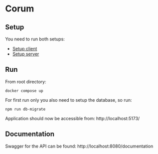 # Corum

## Setup

You need to run both setups:

- [Setup client](client/README.md)
- [Setup server](server/README.md)

## Run

From root directory:

```
docker compose up
```

For first run only you also need to setup the database, so run:

```
npm run db-migrate
```

Application should now be accessible from: http://localhost:5173/

## Documentation

Swagger for the API can be found: http://localhost:8080/documentation